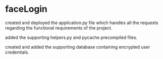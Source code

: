 # faceLogin

created and deployed the application.py file which handles all the requests regarding the functional requirements of the project.


added the supporting helpers.py and pycache precompiled files.


created and added the supporting database containing encrypted user credentials.
